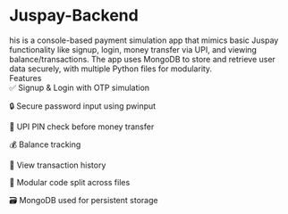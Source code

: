 # Juspay-Backend
his is a console-based payment simulation app that mimics basic Juspay functionality like signup, login, money transfer via UPI, and viewing balance/transactions. The app uses MongoDB to store and retrieve user data securely, with multiple Python files for modularity.
<br>
Features<br>
✅ Signup & Login with OTP simulation

🔒 Secure password input using pwinput

🔐 UPI PIN check before money transfer

💰 Balance tracking

📜 View transaction history

📂 Modular code split across files

🗃️ MongoDB used for persistent storage
